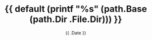 ---
title: '{{ default (printf "%s" (path.Base (path.Dir .File.Dir))) }}'
subtitle: ''
summary: ''

# Link this post with a project
projects: []

# Date published
date: '{{ .Date }}'

# Date updated
lastmod: '{{ .Date }}'

# Is this an unpublished draft?
draft: true

# Show this page in the Featured widget?
featured: false

# Featured image
# Place an image named `featured.jpg/png` in this page's folder and customize its options here.
image:
  caption: ''
  focal_point: ''     # Focal point options: Smart, Center, TopLeft, Top, TopRight, Left, Right, BottomLeft, Bottom, BottomRight
  placement: 2        # Placement options: 1 = Full column width, 2 = Out-set, 3 = Screen-width
  preview_only: false

authors:
  - csunibo
  - admstaff

tags:
  - howto
  - wip
  - risorse

categories:
  - contribuire
  - risorse
  - bot
  - web scraper
  - applicativi web
  - tesi
  - laboratori fra pari
  - infrastruttura
  - other
---